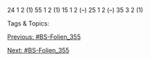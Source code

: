 24 1 2 (1)
55 1 2 (1)
15 1 2 (–)
25 1 2 (–)
35 3 2 (1)

   Tags & Topics:
   

[Previous: #BS-Folien_355](BS-Folien_355.md)

[Next: #BS-Folien_355](BS-Folien_355.md)